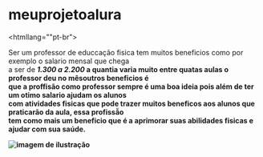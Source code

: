 # meuprojetoalura
<DOCTYPE html></DOCTYPE>
<htmllang=""pt-br">

<head>
<title><h1><b>O profissional de educação fisica<b></h1><em>HTML</em> e <em>CSS</em></b></h1></title><link rel="stylesheet" href=tyle.css">
</head>
<body>
<p class= "texto">Ser um professor de educcação fisica tem muitos beneficios como por exemplo o salario mensal que chega<br> a ser de <em> <strong>1.300 a 2.200</em> </trong> a quantia varia muito entre quatas aulas o professor deu no mêsoutros beneficios é<br>que a proffisão como professor sempre é uma boa ideia pois além de ter um otimo salario ajudam os alunos<br> com atividades fisicas que pode trazer muitos beneficos aos alunos que praticarão da aula, essa profissẫo<br> tem como mais um beneficio que é a aprimorar suas abilidades fisicas e ajudar com sua saúde.</p class="texto"><img src="imagem.jpg" alt="imagem de ilustração">
</body>

</html>

